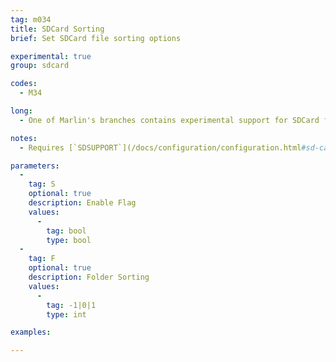 ```yaml
---
tag: m034
title: SDCard Sorting
brief: Set SDCard file sorting options

experimental: true
group: sdcard

codes:
  - M34

long:
  - One of Marlin's branches contains experimental support for SDCard file sorting in the LCD menus. This feature uses free SRAM to create a sorting index for the first 256 files in each folder, and can optionally cache file listings for a more responsive UI. Buffering only occurs during file browsing. Otherwise the SRAM is freed.

notes:
  - Requires [`SDSUPPORT`](/docs/configuration/configuration.html#sd-card-slot) and `SDCARD_SORT_ALPHA`

parameters:
  -
    tag: S
    optional: true
    description: Enable Flag
    values:
      -
        tag: bool
        type: bool
  -
    tag: F
    optional: true
    description: Folder Sorting
    values:
      -
        tag: -1|0|1
        type: int

examples:

---
```


